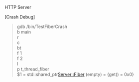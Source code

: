 HTTP Server 

[Crash Debug] 
>gdb /bin/TestFiberCrash \
>b main \
>r \
>c   
>bt  \
>f 1  \
>f 2  \
>l \
>p t_thread_fiber \
>$1 = std::shared_ptr<Server::Fiber> (empty) = {get() = 0x0}


